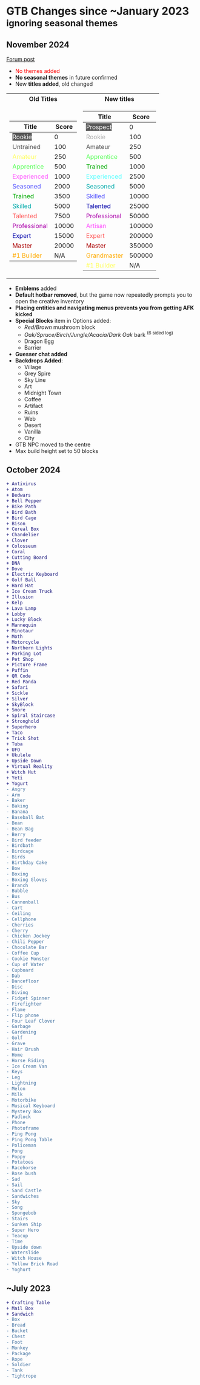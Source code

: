 # GTB Changes since ~January 2023 <sup>ignoring seasonal themes</sup>

## November 2024

[Forum post](https://hypixel.net/threads/build-battle-speed-builders-emblems-1-21-more.5703921/)

-   <span style="color:red">No themes added</span>
-   **No seasonal themes** in future confirmed
-   New **titles added**, old changed
<table>
<tr><th>Old Titles</th><th>New titles</th></tr>
<tr><td>

| Title                                                        | Score |
| ------------------------------------------------------------ | ----- |
| <span style="color:#FFFFFF;background:#555555">Rookie</span> | 0     |
| <span style="color:#555555">Untrained                        | 100   |
| <span style="color:#FFFF55">Amateur                          | 250   |
| <span style="color:#55FF55">Apprentice                       | 500   |
| <span style="color:#FF55FF">Experienced                      | 1000  |
| <span style="color:#5555FF">Seasoned                         | 2000  |
| <span style="color:#00AA00">Trained                          | 3500  |
| <span style="color:#00AAAA">Skilled                          | 5000  |
| <span style="color:#FF5555">Talented                         | 7500  |
| <span style="color:#AA00AA">Professional                     | 10000 |
| <span style="color:#0000AA">Expert                           | 15000 |
| <span style="color:#AA0000">Master                           | 20000 |
| <span style="color:#FFAA00">#1 Builder                       | N/A   |

</td><td>

| Title                                                          | Score  |
| -------------------------------------------------------------- | ------ |
| <span style="color:#FFFFFF;background:#555555">Prospect</span> | 0      |
| <span style="color:#AAAAAA">Rookie                             | 100    |
| <span style="color:#555555">Amateur                            | 250    |
| <span style="color:#55FF55">Apprentice                         | 500    |
| <span style="color:#00AA00">Trained                            | 1000   |
| <span style="color:#55FFFF">Experienced                        | 2500   |
| <span style="color:#00AAAA">Seasoned                           | 5000   |
| <span style="color:#5555FF">Skilled                            | 10000  |
| <span style="color:#0000AA">Talented                           | 25000  |
| <span style="color:#AA00AA">Professional                       | 50000  |
| <span style="color:#FF55FF">Artisan                            | 100000 |
| <span style="color:#FF5555">Expert                             | 200000 |
| <span style="color:#AA0000">Master                             | 350000 |
| <span style="color:#FFAA00">Grandmaster                        | 500000 |
| <span style="color:#FFFF55">#1 Builder                         | N/A    |

</td></tr> </table>

-   **Emblems** added
-   **Default hotbar removed**, but the game now repeatedly prompts you to open the creative inventory
-   **Placing entities and navigating menus prevents you from getting AFK kicked**
-   **Special Blocks** item in Options added:
    -   _Red/Brown_ mushroom block
    -   _Oak/Spruce/Birch/Jungle/Acacia/Dark Oak_ bark <sup>(6 sided log)</sup>
    -   Dragon Egg
    -   Barrier
-   **Guesser chat added**
-   **Backdrops Added**:
    -   Village
    -   Grey Spire
    -   Sky Line
    -   Art
    -   Midnight Town
    -   Coffee
    -   Artifact
    -   Ruins
    -   Web
    -   Desert
    -   Vanilla
    -   City
-   GTB NPC moved to the centre
-   Max build height set to 50 blocks

## October 2024

```diff
+ Antivirus
+ Atom
+ Bedwars
+ Bell Pepper
+ Bike Path
+ Bird Bath
+ Bird Cage
+ Bison
+ Cereal Box
+ Chandelier
+ Clover
+ Colosseum
+ Coral
+ Cutting Board
+ DNA
+ Dove
+ Electric Keyboard
+ Golf Ball
+ Hard Hat
+ Ice Cream Truck
+ Illusion
+ Kelp
+ Lava Lamp
+ Lobby
+ Lucky Block
+ Mannequin
+ Minotaur
+ Moth
+ Motorcycle
+ Northern Lights
+ Parking Lot
+ Pet Shop
+ Picture Frame
+ Puffin
+ QR Code
+ Red Panda
+ Safari
+ Sickle
+ Silver
+ SkyBlock
+ Smore
+ Spiral Staircase
+ Stronghold
+ Superhero
+ Taco
+ Trick Shot
+ Tuba
+ UFO
+ Ukulele
+ Upside Down
+ Virtual Reality
+ Witch Hut
+ Yeti
+ Yogurt
- Angry
- Arm
- Baker
- Baking
- Banana
- Baseball Bat
- Bean
- Bean Bag
- Berry
- Bird feeder
- Birdbath
- Birdcage
- Birds
- Birthday Cake
- Bow
- Boxing
- Boxing Gloves
- Branch
- Bubble
- Bus
- Cannonball
- Cart
- Ceiling
- Cellphone
- Cherries
- Cherry
- Chicken Jockey
- Chili Pepper
- Chocolate Bar
- Coffee Cup
- Cookie Monster
- Cup of Water
- Cupboard
- Dab
- Dancefloor
- Disc
- Diving
- Fidget Spinner
- Firefighter
- Flame
- Flip phone
- Four Leaf Clover
- Garbage
- Gardening
- Golf
- Grave
- Hair Brush
- Home
- Horse Riding
- Ice Cream Van
- Keys
- Leg
- Lightning
- Melon
- Milk
- Motorbike
- Musical Keyboard
- Mystery Box
- Padlock
- Phone
- Photoframe
- Ping Pong
- Ping Pong Table
- Policeman
- Pong
- Poppy
- Potatoes
- Racehorse
- Rose bush
- Sad
- Sail
- Sand Castle
- Sandwiches
- Sky
- Song
- Spongebob
- Stairs
- Sunken Ship
- Super Hero
- Teacup
- Time
- Upside down
- Waterslide
- Witch House
- Yellow Brick Road
- Yoghurt
```

## ~July 2023

```diff
+ Crafting Table
+ Mail Box
+ Sandwich
- Box
- Bread
- Bucket
- Chest
- Foot
- Monkey
- Package
- Rope
- Soldier
- Tank
- Tightrope
```
